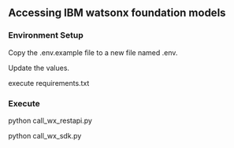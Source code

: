 ## Accessing IBM watsonx foundation models

### Environment Setup
Copy the .env.example file to a new file named .env.

Update the values.

execute requirements.txt

### Execute
python call_wx_restapi.py

python call_wx_sdk.py

